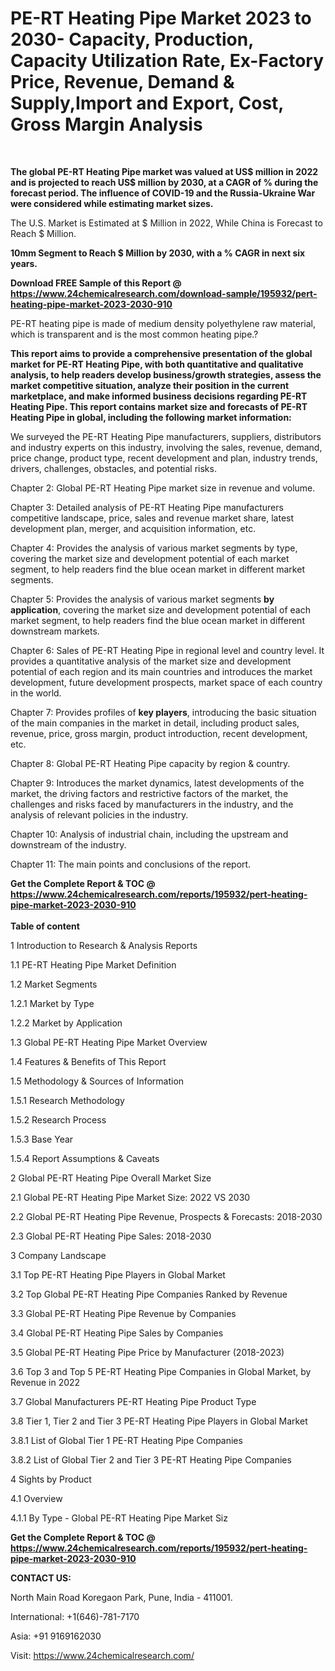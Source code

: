 <h1>PE-RT Heating Pipe Market 2023 to 2030- Capacity, Production, Capacity Utilization Rate, Ex-Factory Price, Revenue, Demand & Supply,Import and Export, Cost, Gross Margin Analysis</h1><br/><p><strong>The global PE-RT Heating Pipe market was valued at US$ million in 2022 and is projected to reach US$ million by 2030, at a <strong>CAGR</strong> of % during the forecast period. The influence of COVID-19 and the Russia-Ukraine War were considered while estimating market sizes.</strong></p><p>The U.S. Market is Estimated at $ Million in 2022, While China is Forecast to Reach $ Million.</p><p><strong>10mm Segment to Reach $ Million by 2030, with a % <strong>CAGR</strong> in next six years.</strong></p><div><b>Download FREE Sample of this Report @ <a href="https://www.24chemicalresearch.com/download-sample/195932/pert-heating-pipe-market-2023-2030-910">https://www.24chemicalresearch.com/download-sample/195932/pert-heating-pipe-market-2023-2030-910</a></b></div><p>
 
 PE-RT heating pipe is made of medium density polyethylene raw material, which is transparent and is the most common heating pipe.? </p><p><strong>This report aims to provide a comprehensive presentation of the global market for PE-RT Heating Pipe, with both quantitative and qualitative analysis, to help readers develop business/growth strategies, assess the market competitive situation, analyze their position in the current marketplace, and make informed business decisions regarding PE-RT Heating Pipe. This report contains market size and forecasts of PE-RT Heating Pipe in global, including the following market information:</strong></p><p>We surveyed the PE-RT Heating Pipe manufacturers, suppliers, distributors and industry experts on this industry, involving the sales, revenue, demand, price change, product type, recent development and plan, industry trends, drivers, challenges, obstacles, and potential risks.</p><p>Chapter 2: Global PE-RT Heating Pipe market size in revenue and volume.</p><p>Chapter 3: Detailed analysis of PE-RT Heating Pipe manufacturers competitive landscape, price, sales and revenue market share, latest development plan, merger, and acquisition information, etc.</p><p>Chapter 4: Provides the analysis of various market segments by type, covering the market size and development potential of each market segment, to help readers find the blue ocean market in different market segments.</p><p>Chapter 5: Provides the analysis of various market segments <strong>by application</strong>, covering the market size and development potential of each market segment, to help readers find the blue ocean market in different downstream markets.</p><p>Chapter 6: Sales of PE-RT Heating Pipe in regional level and country level. It provides a quantitative analysis of the market size and development potential of each region and its main countries and introduces the market development, future development prospects, market space of each country in the world.</p><p>Chapter 7: Provides profiles of <strong>key players</strong>, introducing the basic situation of the main companies in the market in detail, including product sales, revenue, price, gross margin, product introduction, recent development, etc.</p><p>Chapter 8: Global PE-RT Heating Pipe capacity by region & country.</p><p>Chapter 9: Introduces the market dynamics, latest developments of the market, the driving factors and restrictive factors of the market, the challenges and risks faced by manufacturers in the industry, and the analysis of relevant policies in the industry.</p><p>Chapter 10: Analysis of industrial chain, including the upstream and downstream of the industry.</p><p>Chapter 11: The main points and conclusions of the report.</p><div><b>Get the Complete Report & TOC @ <a href="https://www.24chemicalresearch.com/reports/195932/pert-heating-pipe-market-2023-2030-910">https://www.24chemicalresearch.com/reports/195932/pert-heating-pipe-market-2023-2030-910</a></b></div><br><b>Table of content</b><p>1 Introduction to Research & Analysis Reports<br />
 
  1.1 PE-RT Heating Pipe Market Definition<br />
 
  1.2 Market Segments<br />
 
  1.2.1 Market by Type<br />
 
  1.2.2 Market by Application<br />
 
  1.3 Global PE-RT Heating Pipe Market Overview<br />
 
  1.4 Features & Benefits of This Report<br />
 
  1.5 Methodology & Sources of Information<br />
 
  1.5.1 Research Methodology<br />
 
  1.5.2 Research Process<br />
 
  1.5.3 Base Year<br />
 
  1.5.4 Report Assumptions & Caveats<br />
 
 2 Global PE-RT Heating Pipe Overall Market Size<br />
 
  2.1 Global PE-RT Heating Pipe Market Size: 2022 VS 2030<br />
 
  2.2 Global PE-RT Heating Pipe Revenue, Prospects & Forecasts: 2018-2030<br />
 
  2.3 Global PE-RT Heating Pipe Sales: 2018-2030<br />
 
 3 Company Landscape<br />
 
  3.1 Top PE-RT Heating Pipe Players in Global Market<br />
 
  3.2 Top Global PE-RT Heating Pipe Companies Ranked by Revenue<br />
 
  3.3 Global PE-RT Heating Pipe Revenue by Companies<br />
 
  3.4 Global PE-RT Heating Pipe Sales by Companies<br />
 
  3.5 Global PE-RT Heating Pipe Price by Manufacturer (2018-2023)<br />
 
  3.6 Top 3 and Top 5 PE-RT Heating Pipe Companies in Global Market, by Revenue in 2022<br />
 
  3.7 Global Manufacturers PE-RT Heating Pipe Product Type<br />
 
  3.8 Tier 1, Tier 2 and Tier 3 PE-RT Heating Pipe Players in Global Market<br />
 
  3.8.1 List of Global Tier 1 PE-RT Heating Pipe Companies<br />
 
  3.8.2 List of Global Tier 2 and Tier 3 PE-RT Heating Pipe Companies<br />
 
 4 Sights by Product<br />
 
  4.1 Overview<br />
 
  4.1.1 By Type - Global PE-RT Heating Pipe Market Siz<br><div><b>Get the Complete Report & TOC @ <a href="https://www.24chemicalresearch.com/reports/195932/pert-heating-pipe-market-2023-2030-910">https://www.24chemicalresearch.com/reports/195932/pert-heating-pipe-market-2023-2030-910</a></b></div></p>
 
 <b>CONTACT US:</b><br>
 
 North Main Road Koregaon Park, Pune, India - 411001.<br/>
 
 International: +1(646)-781-7170<br/>
 
 Asia: +91 9169162030<br/>
 
 Visit: <a href="https://www.24chemicalresearch.com/">https://www.24chemicalresearch.com/</a>
 
 <br>